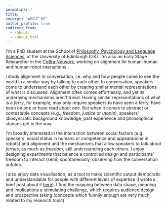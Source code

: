```yaml
---
permalink: /
title: 
excerpt: "ABOUT ME"
author_profile: true
redirect_from: 
  - /about/
  - /about.html
---
```



I'm a PhD student at the School of [Philosophy, Psychology and Language Sciences](https://www.ed.ac.uk/ppls), at the University of Edinburgh (UK). I'm also an Early Stage Researcher in the [CoBra Network](https://www.cobra-network.eu), working on alignment tin human-human and human-robot interactions. 

I study alignment in conversation, i.e. why and how people come to see the world in a similar way by talking to each other. In conversation, speakers come to understand each other by creating similar mental representations of what is discussed. Alignment often comes effortlessly, and yet its underlying mechanisms aren't trivial. Having similar representations of what is a _ferry_, for example, may only require speakers to have seen a ferry, have been on one or have read about one. But when it comes to abstract or contestable concepts (e.g., _freedom_, _justice_ or _utopia_), speakers' idiosyncratic background knowledge, past experience and philosophical stances get in the way. 

I'm broadly interested in the interaction between social factors (e.g. speakers' social status in humans or competence and appearanche in robots) and alignment and the mechanisms that allow speakers to talk about _ferries_, as much as _freedom_, still understanding each others. I enjoy designing experiments that balance a controlled design and participants' freedom to interact (semi) spontaneously, observing how the conversation unfolds. 

I also enjoy data visualisation, as a tool to make scientific output democratic and understandable for people with different levels of expertise (I wrote a brief post about it [here](https://www.cobra-network.eu/2021/05/19/data-visualisation-what-should-we-learn-from-accessibility-and-data-journalism/)). I find the mapping between data shape, meaning and implications a stimulating challenge, which requires audience design and prospective taking (concepts which funnily enough are very much related to my research topic). 







